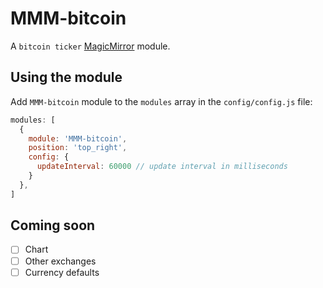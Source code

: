 # MMM-bitcoin
A `bitcoin ticker` <a href="https://github.com/MichMich/MagicMirror">MagicMirror</a> module.

## Using the module

Add `MMM-bitcoin` module to the `modules` array in the `config/config.js` file:
````javascript
modules: [
  {
    module: 'MMM-bitcoin',
    position: 'top_right',
    config: {
      updateInterval: 60000 // update interval in milliseconds
    }
  },
]
````

## Coming soon
- [ ] Chart
- [ ] Other exchanges
- [ ] Currency defaults
